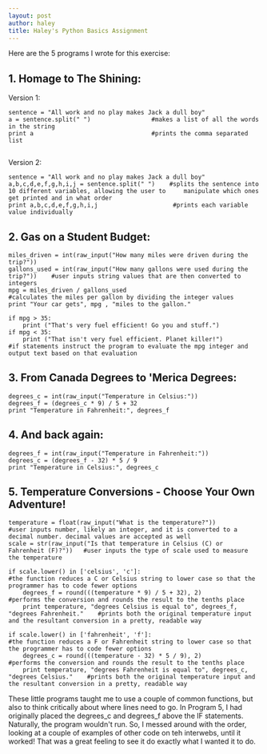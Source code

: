 ```yaml
---
layout: post
author: haley
title: Haley's Python Basics Assignment
---
```


Here are the 5 programs I wrote for this exercise:

## 1. Homage to The Shining:

Version 1:

```
sentence = "All work and no play makes Jack a dull boy"
a = sentence.split(" ")                 #makes a list of all the words in the string
print a                                 #prints the comma separated list
    
```

Version 2:

```
sentence = "All work and no play makes Jack a dull boy"
a,b,c,d,e,f,g,h,i,j = sentence.split(" ")    #splits the sentence into 10 different variables, allowing the user to     manipulate which ones get printed and in what order
print a,b,c,d,e,f,g,h,i,j                     #prints each variable value individually

```


## 2. Gas on a Student Budget:

```
miles_driven = int(raw_input("How many miles were driven during the trip?"))
gallons_used = int(raw_input("How many gallons were used during the trip?"))    #user inputs string values that are then converted to integers
mpg = miles_driven / gallons_used                                               #calculates the miles per gallon by dividing the integer values
print "Your car gets", mpg , "miles to the gallon."

if mpg > 35:
    print ("That's very fuel efficient! Go you and stuff.")
if mpg < 35:
    print ("That isn't very fuel efficient. Planet killer!")                     #if statements instruct the program to evaluate the mpg integer and output text based on that evaluation

```


## 3. From Canada Degrees to 'Merica Degrees:

```
degrees_c = int(raw_input("Temperature in Celsius:"))
degrees_f = (degrees_c * 9) / 5 + 32
print "Temperature in Fahrenheit:", degrees_f

```


## 4. And back again:

```
degrees_f = int(raw_input("Temperature in Fahrenheit:"))
degrees_c = (degrees_f - 32) * 5 / 9
print "Temperature in Celsius:", degrees_c

```


## 5. Temperature Conversions - Choose Your Own Adventure!

```
temperature = float(raw_input("What is the temperature?"))                        #user inputs number, likely an integer, and it is converted to a decimal number. decimal values are accepted as well
scale = str(raw_input("Is that temperature in Celsius (C) or Fahrenheit (F)?"))   #user inputs the type of scale used to measure the temperature

if scale.lower() in ['celsius', 'c']:                                                     #the function reduces a C or Celsius string to lower case so that the programmer has to code fewer options
    degrees_f = round(((temperature * 9) / 5 + 32), 2)                                    #performs the conversion and rounds the result to the tenths place
    print temperature, "degrees Celsius is equal to", degrees_f, "degrees Fahrenheit."    #prints both the original temperature input and the resultant conversion in a pretty, readable way

if scale.lower() in ['fahrenheit', 'f']:                                                  #the function reduces a F or Fahrenheit string to lower case so that the programmer has to code fewer options
    degrees_c = round(((temperature - 32) * 5 / 9), 2)                                    #performs the conversion and rounds the result to the tenths place
    print temperature, "degrees Fahrenheit is equal to", degrees_c, "degrees Celsius."    #prints both the original temperature input and the resultant conversion in a pretty, readable way

```

These little programs taught me to use a couple of common functions, but also to think critically about where lines need to go.
In Program 5, I had originally placed the degrees_c and degrees_f above the IF statements. Naturally, the program wouldn't run.
So, I messed around with the order, looking at a couple of examples of other code on teh interwebs, until it worked! That was a great feeling to see it do exactly what I wanted it to do.
